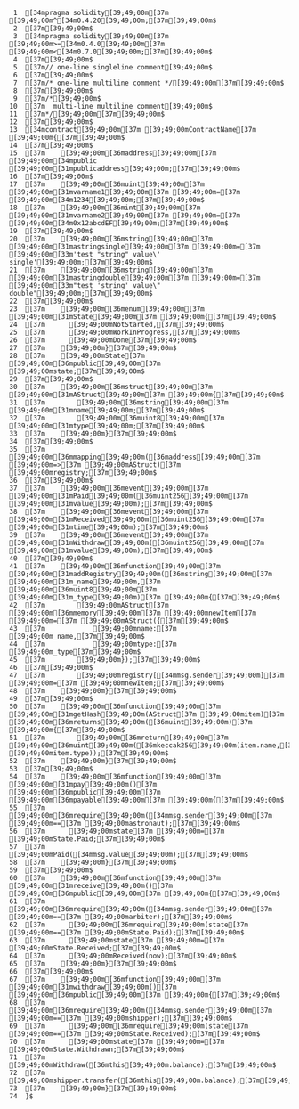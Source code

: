      1	[34mpragma solidity[39;49;00m[37m [39;49;00m^[34m0.4.20[39;49;00m;[37m[39;49;00m$
     2	[37m[39;49;00m$
     3	[34mpragma solidity[39;49;00m[37m [39;49;00m>=[34m0.4.0[39;49;00m[37m [39;49;00m<[34m0.7.0[39;49;00m;[37m[39;49;00m$
     4	[37m[39;49;00m$
     5	[37m// one-line singleline comment[39;49;00m$
     6	[37m[39;49;00m$
     7	[37m/* one-line multiline comment */[39;49;00m[37m[39;49;00m$
     8	[37m[39;49;00m$
     9	[37m/*[39;49;00m$
    10	[37m  multi-line multiline comment[39;49;00m$
    11	[37m*/[39;49;00m[37m[39;49;00m$
    12	[37m[39;49;00m$
    13	[34mcontract[39;49;00m[37m [39;49;00mContractName[37m [39;49;00m{[37m[39;49;00m$
    14	[37m[39;49;00m$
    15	[37m    [39;49;00m[36maddress[39;49;00m[37m [39;49;00m[34mpublic [39;49;00m[31mpublicaddress[39;49;00m;[37m[39;49;00m$
    16	[37m[39;49;00m$
    17	[37m    [39;49;00m[36muint[39;49;00m[37m [39;49;00m[31mvarname1[39;49;00m[37m [39;49;00m=[37m [39;49;00m[34m1234[39;49;00m;[37m[39;49;00m$
    18	[37m    [39;49;00m[36mint[39;49;00m[37m [39;49;00m[31mvarname2[39;49;00m[37m [39;49;00m=[37m [39;49;00m[34m0x12abcdEF[39;49;00m;[37m[39;49;00m$
    19	[37m[39;49;00m$
    20	[37m    [39;49;00m[36mstring[39;49;00m[37m [39;49;00m[31mastringsingle[39;49;00m[37m [39;49;00m=[37m [39;49;00m[33m'test "string" value\' single'[39;49;00m;[37m[39;49;00m$
    21	[37m    [39;49;00m[36mstring[39;49;00m[37m [39;49;00m[31mastringdouble[39;49;00m[37m [39;49;00m=[37m [39;49;00m[33m"test 'string' value\" double"[39;49;00m;[37m[39;49;00m$
    22	[37m[39;49;00m$
    23	[37m    [39;49;00m[36menum[39;49;00m[37m [39;49;00m[31mState[39;49;00m[37m [39;49;00m{[37m[39;49;00m$
    24	[37m      [39;49;00mNotStarted,[37m[39;49;00m$
    25	[37m      [39;49;00mWorkInProgress,[37m[39;49;00m$
    26	[37m      [39;49;00mDone[37m[39;49;00m$
    27	[37m    [39;49;00m}[37m[39;49;00m$
    28	[37m    [39;49;00mState[37m [39;49;00m[36mpublic[39;49;00m[37m [39;49;00mstate;[37m[39;49;00m$
    29	[37m[39;49;00m$
    30	[37m    [39;49;00m[36mstruct[39;49;00m[37m [39;49;00m[31mAStruct[39;49;00m[37m [39;49;00m{[37m[39;49;00m$
    31	[37m        [39;49;00m[36mstring[39;49;00m[37m [39;49;00m[31mname[39;49;00m;[37m[39;49;00m$
    32	[37m        [39;49;00m[36muint8[39;49;00m[37m [39;49;00m[31mtype[39;49;00m;[37m[39;49;00m$
    33	[37m    [39;49;00m}[37m[39;49;00m$
    34	[37m[39;49;00m$
    35	[37m    [39;49;00m[36mmapping[39;49;00m([36maddress[39;49;00m[37m [39;49;00m=>[37m [39;49;00mAStruct)[37m [39;49;00mregistry;[37m[39;49;00m$
    36	[37m[39;49;00m$
    37	[37m    [39;49;00m[36mevent[39;49;00m[37m [39;49;00m[31mPaid[39;49;00m([36muint256[39;49;00m[37m [39;49;00m[31mvalue[39;49;00m);[37m[39;49;00m$
    38	[37m    [39;49;00m[36mevent[39;49;00m[37m [39;49;00m[31mReceived[39;49;00m([36muint256[39;49;00m[37m [39;49;00m[31mtime[39;49;00m);[37m[39;49;00m$
    39	[37m    [39;49;00m[36mevent[39;49;00m[37m [39;49;00m[31mWithdraw[39;49;00m([36muint256[39;49;00m[37m [39;49;00m[31mvalue[39;49;00m);[37m[39;49;00m$
    40	[37m[39;49;00m$
    41	[37m    [39;49;00m[36mfunction[39;49;00m[37m [39;49;00m[31maddRegistry[39;49;00m([36mstring[39;49;00m[37m [39;49;00m[31m_name[39;49;00m,[37m [39;49;00m[36muint8[39;49;00m[37m [39;49;00m[31m_type[39;49;00m)[37m [39;49;00m{[37m[39;49;00m$
    42	[37m        [39;49;00mAStruct[37m [39;49;00m[36mmemory[39;49;00m[37m [39;49;00mnewItem[37m [39;49;00m=[37m [39;49;00mAStruct({[37m[39;49;00m$
    43	[37m            [39;49;00mname:[37m [39;49;00m_name,[37m[39;49;00m$
    44	[37m            [39;49;00mtype:[37m [39;49;00m_type[37m[39;49;00m$
    45	[37m        [39;49;00m});[37m[39;49;00m$
    46	[37m[39;49;00m$
    47	[37m        [39;49;00mregistry[[34mmsg.sender[39;49;00m][37m [39;49;00m=[37m [39;49;00mnewItem;[37m[39;49;00m$
    48	[37m    [39;49;00m}[37m[39;49;00m$
    49	[37m[39;49;00m$
    50	[37m    [39;49;00m[36mfunction[39;49;00m[37m [39;49;00m[31mgetHash[39;49;00m(AStruct[37m [39;49;00mitem)[37m [39;49;00m[36mreturns[39;49;00m([36muint[39;49;00m)[37m [39;49;00m{[37m[39;49;00m$
    51	[37m        [39;49;00m[36mreturn[39;49;00m[37m [39;49;00m[36muint[39;49;00m([36mkeccak256[39;49;00m(item.name,[37m [39;49;00mitem.type));[37m[39;49;00m$
    52	[37m    [39;49;00m}[37m[39;49;00m$
    53	[37m[39;49;00m$
    54	[37m    [39;49;00m[36mfunction[39;49;00m[37m [39;49;00m[31mpay[39;49;00m()[37m [39;49;00m[36mpublic[39;49;00m[37m [39;49;00m[36mpayable[39;49;00m[37m [39;49;00m{[37m[39;49;00m$
    55	[37m      [39;49;00m[36mrequire[39;49;00m([34mmsg.sender[39;49;00m[37m [39;49;00m==[37m [39;49;00mastronaut);[37m[39;49;00m$
    56	[37m      [39;49;00mstate[37m [39;49;00m=[37m [39;49;00mState.Paid;[37m[39;49;00m$
    57	[37m      [39;49;00mPaid([34mmsg.value[39;49;00m);[37m[39;49;00m$
    58	[37m    [39;49;00m}[37m[39;49;00m$
    59	[37m[39;49;00m$
    60	[37m    [39;49;00m[36mfunction[39;49;00m[37m [39;49;00m[31mreceive[39;49;00m()[37m [39;49;00m[36mpublic[39;49;00m[37m [39;49;00m{[37m[39;49;00m$
    61	[37m      [39;49;00m[36mrequire[39;49;00m([34mmsg.sender[39;49;00m[37m [39;49;00m==[37m [39;49;00marbiter);[37m[39;49;00m$
    62	[37m      [39;49;00m[36mrequire[39;49;00m(state[37m [39;49;00m==[37m [39;49;00mState.Paid);[37m[39;49;00m$
    63	[37m      [39;49;00mstate[37m [39;49;00m=[37m [39;49;00mState.Received;[37m[39;49;00m$
    64	[37m      [39;49;00mReceived(now);[37m[39;49;00m$
    65	[37m    [39;49;00m}[37m[39;49;00m$
    66	[37m[39;49;00m$
    67	[37m    [39;49;00m[36mfunction[39;49;00m[37m [39;49;00m[31mwithdraw[39;49;00m()[37m [39;49;00m[36mpublic[39;49;00m[37m [39;49;00m{[37m[39;49;00m$
    68	[37m      [39;49;00m[36mrequire[39;49;00m([34mmsg.sender[39;49;00m[37m [39;49;00m==[37m [39;49;00mshipper);[37m[39;49;00m$
    69	[37m      [39;49;00m[36mrequire[39;49;00m(state[37m [39;49;00m==[37m [39;49;00mState.Received);[37m[39;49;00m$
    70	[37m      [39;49;00mstate[37m [39;49;00m=[37m [39;49;00mState.Withdrawn;[37m[39;49;00m$
    71	[37m      [39;49;00mWithdraw([36mthis[39;49;00m.balance);[37m[39;49;00m$
    72	[37m      [39;49;00mshipper.transfer([36mthis[39;49;00m.balance);[37m[39;49;00m$
    73	[37m    [39;49;00m}[37m[39;49;00m$
    74	}$
